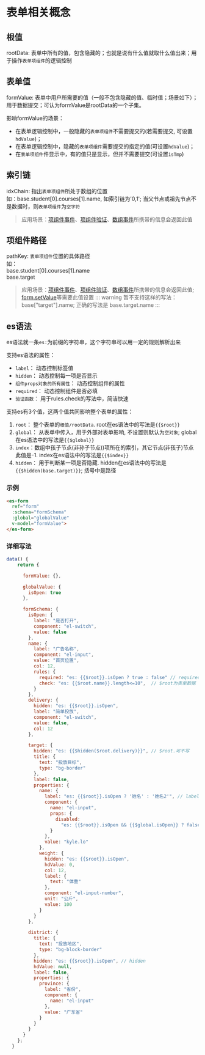 # 表单相关概念

## 根值

rootData: 表单中所有的值，包含隐藏的；也就是说有什么值就取什么值出来；用于操作`表单项组件`的逻辑控制

## 表单值

formValue: 表单中用户所需要的值（一般不包含隐藏的值、临时值；场景如下）；用于数据提交；可认为formValue是rootData的一个子集。

影响formValue的场景：
- 在表单逻辑控制中，一般隐藏的`表单项组件`不需要提交的(若需要提交, 可设置`hdValue`)；
- 在表单逻辑控制中，隐藏的`表单项组件`需要提交的指定的值(可设置`hdValue`)；
- 在`表单项组件`件显示中，有的值只是显示，但并不需要提交(可设置`isTmp`)

## 索引链
idxChain: 指出`表单项组件`所处于数组的位置<br>
如：base.student[0].courses[1].name, 如索引链为'0,1'; 当父节点或祖先节点不是数据时，则`表单项组件`为`空字符`
> 应用场景：[项组件事件](./component.md#组件事件)、[项组件验证](./rules.md)、[数组事件](./array.md#数组事件)所携带的信息会返回此值


## 项组件路径
pathKey: `表单项组件`位置的具体路径<br>
如：<br>
base.student[0].courses[1].name<br>
base.target
> 应用场景：[项组件事件](./component.md#组件事件)、[项组件验证](./rules.md)、[数组事件](./array.md#数组事件)所携带的信息会返回此值; [form.setValue](./form.md#表单方法)等需要此值设置
::: warning
暂不支持这样的写法：base["target"].name;  正确的写法是 base.target.name
:::

## es语法

es语法就一条`es:`为前缀的字符串，这个字符串可以用一定的规则解析出来

支持es语法的属性：
- `label`： 动态控制标签值
- `hidden`： 动态控制每一项是否显示
- `组件props对象的所有属性`： 动态控制组件的属性
- `required`： 动态控制组件是否必填
- `验证函数`： 用于rules.check的写法中，简洁快速



支持es有3个值，这两个值共同影响整个表单的属性：
1. `root`： 整个表单的`根值/rootData`. root在es语法中的写法是<span v-pre>`{{$root}}`</span>
2. `global`： 从表单中传入，用于外部对表单影响, 不设置则默认为`空对象`; global在es语法中的写法是<span v-pre>`{{$global}}`</span>
3. `index`：数组中孩子节点(非孙子节点))项所在的索引，其它节点(非孩子)节点此值是-1. index在es语法中的写法是<span v-pre>`{{$index}}`</span>
4. `hidden`： 用于判断某一项是否隐藏. hidden在es语法中的写法是<span v-pre>`{{$hidden(base.target)}}`</span>; 括号中是路径

### 示例
```html
<es-form 
  ref="form" 
  :schema="formSchema" 
  :global="globalValue" 
  v-model="formValue">
</es-form>
```

### 详细写法

```js
data() {
    return {

      formValue: {},

      globalValue: {
        isOpen: true
      },

      formSchema: {
        isOpen: {
          label: "是否打开",
          component: "el-switch",
          value: false
        },
        name: {
          label: "广告名称",
          component: "el-input",
          value: "首页位置",
          col: 12,
          rules: {
            required: "es: {{$root}}.isOpen ? true : false" // required
            check: "es: {{$root.name}}.length<=10",  // $root为表单数据
          }
        },
        delivery: {
          hidden: "es: {{$root}}.isOpen",
          label: "简单投放",
          component: "el-switch",
          value: false,
          col: 12
        },

        target: {
          hidden: "es: {{$hidden($root.delivery)}}", // $root.可不写
          title: {
            text: "投放目标",
            type: "bg-border"
          },
          label: false,
          properties: {
            name: {
              label: "es: {{$root}}.isOpen ? '姓名' : '姓名2'", // label
              component: {
                name: "el-input",
                props: {
                  disabled:
                    "es: {{$root}}.isOpen && {{$global.isOpen}} ? false : true" // 组件props属性
                }
              },
              value: "kyle.lo"
            },
            weight: {
              hidden: "es: {{$root}}.isOpen",
              hdValue: 0,
              col: 12,
              label: {
                text: "体重"
              },
              component: "el-input-number",
              unit: "公斤",
              value: 100
            }
          }
        },

        district: {
          title: {
            text: "投放地区",
            type: "bg-block-border"
          },
          hidden: "es: {{$root}}.isOpen", // hidden
          hdValue: null,
          label: false,
          properties: {
            province: {
              label: "省份",
              component: {
                name: "el-input"
              },
              value: "广东省"
            }
          }
        }
      }
    };
  }
```




